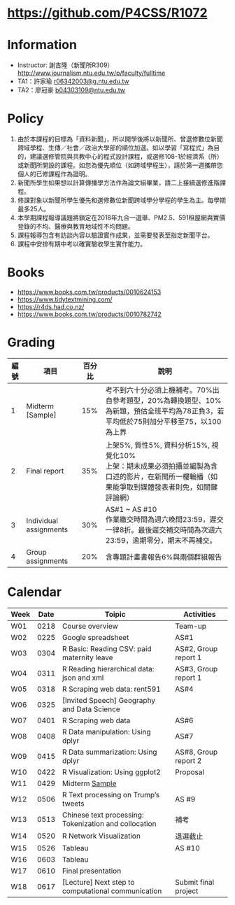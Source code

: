 # https://github.com/P4CSS/R1072

# Information
- Instructor: 謝吉隆（新聞所R309）http://www.journalism.ntu.edu.tw/p/faculty/fulltime
- TA1：許家瑜 r06342003@g.ntu.edu.tw
- TA2：廖冠豪 b04303109@ntu.edu.tw

# Policy
1. 由於本課程的目標為「資料新聞」，所以開學後將以新聞所、曾選修數位新聞跨域學程、生傳／社會／政治大學部的順位加選。如以學習「寫程式」為目的，建議選修管院與共教中心的程式設計課程，或選修108-1於經濟系（所）或新聞所開設的課程。如您為優先順位（如跨域學程生），請於第一週攜帶您個人的已修課程作為證明。
2. 新聞所學生如果想以計算傳播學方法作為論文組畢業，請二上接續選修進階課程。 
3. 修課對象以新聞所學生優先和選修數位新聞跨域學分學程的學生為主。每學期最多25人。 
4. 本學期課程報導議題將鎖定在2018年九合一選舉、PM2.5、591租屋網與實價登錄的不均、醫療與教育地域性不均問題。 
5. 課程報導包含有訪談內容以驗證實作成果，並需要發表至指定新聞平台。 
6. 課程中安排有期中考以確實驗收學生實作能力。

# Books
* https://www.books.com.tw/products/0010624153
* https://www.tidytextmining.com/
* https://r4ds.had.co.nz/
* https://www.books.com.tw/products/0010782742

# Grading
| 編號 | 項目                     | 百分比 | 說明                                                                                  |
| -- | ---------------------- | --- | ----------------------------------------------------------------------------------- |
| 1  | Midterm [Sample]       | 15% | 考不到六十分必須上機補考。70%出自參考題型，20%為轉換題型、10%為新題，預估全班平均為78正負3，若平均低於75則加分平移至75，以100為上界         |
| 2  | Final report           | 35% | 上架5%, 質性5%, 資料分析15%, 視覺化10%<br>上架：期末成果必須拍攝並編製為含口述的影片，在新聞所一樓輪播（如果能爭取到媒體發表者則免，如關鍵評論網） |
| 3  | Individual assignments | 30% | AS#1 ~ AS #10<br>作業繳交時間為週六晚間23:59，遲交一律8折。最後遲交補交時間為次週六23:59，逾期零分，期末不再補交。             |
| 4  | Group assignments      | 20% | 含專題計畫書報告6%與兩個群組報告                                                                   |

# Calendar
| Week | Date | Toipic                                                | Activities           |
| ---- | ---- | ----------------------------------------------------- | -------------------- |
| W01  | 0218 | Course overview                                       | Team-up              |
| W02  | 0225 | Google spreadsheet                                    | AS#1                 |
| W03  | 0304 | R Basic: Reading CSV: paid maternity leave            | AS#2, Group report 1 |
| W04  | 0311 | R Reading hierarchical data: json and xml             | AS#3, Group report 1 |
| W05  | 0318 | R Scraping web data: rent591                          | AS#4                 |
| W06  | 0325 | [Invited Speech] Geography and Data Science           |                      |
| W07  | 0401 | R Scraping web data                                   | AS#6                 |
| W08  | 0408 | R Data manipulation: Using dplyr                      | AS#7                 |
| W09  | 0415 | R Data summarization: Using dplyr                     | AS#8, Group report 2 |
| W10  | 0422 | R Visualization: Using ggplot2                        | Proposal             |
| W11  | 0429 | Midterm [Sample](https://docs.google.com/document/d/1yfiup5vOpzjW6cqhNcavAH0TPmQ9LEPY9fth8wwuzXE/edit?usp=sharing)                                      |                      |
| W12  | 0506 | R Text processing on Trump’s tweets                   | AS #9                |
| W13  | 0513 | Chinese text processing: Tokenization and collocation | 補考                   |
| W14  | 0520 | R Network Visualization                               | 退選截止                 |
| W15  | 0526 | Tableau                                               | AS #10               |
| W16  | 0603 | Tableau                                               |                      |
| W17  | 0610 | Final presentation                                    |                      |
| W18  | 0617 | [Lecture] Next step to computational communication    | Submit final project |


